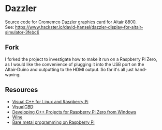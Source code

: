 # Dazzler
Source code for Cromemco Dazzler graphics card for Altair 8800.<BR>
See: https://www.hackster.io/david-hansel/dazzler-display-for-altair-simulator-3febc6


## Fork

I forked the project to investigate how to make it run on a Raspberry Pi Zero, as I would like the convenience of plugging it into the USB port on the Altair-Duino and outputting to the HDMI output. So far it's all just hand-waving. 


## Resources

* [Visual C++ for Linux and Raspberry Pi](https://www.hanselman.com/blog/VisualCForLinuxAndRaspberryPiDevelopment.aspx)
* [VisualGBD](https://visualgdb.com)
* [Developing C++ Projects for Raspberry Pi Zero from Windows](https://visualgdb.com/tutorials/raspberry/zero/)
* [Wine](https://www.winehq.org)
* [Bare metal programming on Raspberry Pi](https://github.com/bztsrc/raspi3-tutorial)
